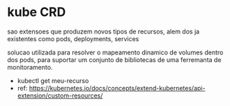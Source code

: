 # kube CRD
<p>sao extensoes que produzem novos tipos de recursos, alem dos ja existentes como pods, deployments, services</p>
<p>solucao utilizada para resolver o mapeamento dinamico de volumes dentro dos pods, para suportar um conjunto de bibliotecas de uma ferremanta de monitoramento.</p>

- kubectl get meu-recurso
- ref: https://kubernetes.io/docs/concepts/extend-kubernetes/api-extension/custom-resources/
